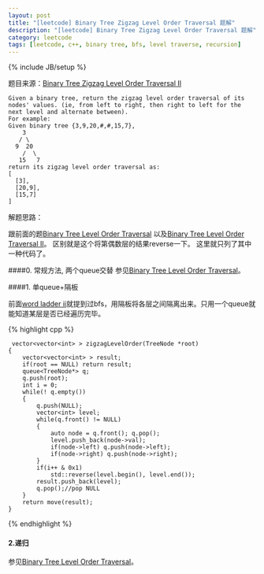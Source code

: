 ```yaml
---
layout: post
title: "[leetcode] Binary Tree Zigzag Level Order Traversal 题解"
description: "[leetcode] Binary Tree Zigzag Level Order Traversal 题解"
category: leetcode 
tags: [leetcode, c++, binary tree, bfs, level traverse, recursion]
---
```

{% include JB/setup %}


题目来源：[Binary Tree Zigzag Level Order Traversal
II](https://oj.leetcode.com/problems/binary-tree-zigzag-level-order-traversal/)

>
	
	Given a binary tree, return the zigzag level order traversal of its nodes' values. (ie, from left to right, then right to left for the next level and alternate between).
	For example:
	Given binary tree {3,9,20,#,#,15,7},
	    3
	   / \
	  9  20
	    /  \
	   15   7
	return its zigzag level order traversal as:
	[
	  [3],
	  [20,9],
	  [15,7]
	]

解题思路：

跟前面的题[Binary Tree Level Order Traversal](TODO_PRE/binary-tree-level-order-traversal.html) 以及[Binary Tree Level Order Traversal II](TODO_PRE/binary-tree-level-order-traversal-ii.html)。 
区别就是这个将第偶数层的结果reverse一下。
这里就只列了其中一种代码了。

####0. 常规方法, 两个queue交替
参见[Binary Tree Level Order Traversal](TODO_PRE/binary-tree-level-order-traversal.html)。
 
####1. 单queue+隔板

前面[word ladder ii](TODO_PRE/word-ladder-ii.html)就提到过bfs，用隔板将各层之间隔离出来。只用一个queue就能知道某层是否已经遍历完毕。

{% highlight cpp %}
	
	 vector<vector<int> > zigzagLevelOrder(TreeNode *root) 
    {
        vector<vector<int> > result;
        if(root == NULL) return result;
        queue<TreeNode*> q;
        q.push(root);
        int i = 0;
        while(! q.empty())
        {
            q.push(NULL);
            vector<int> level;
            while(q.front() != NULL)
            {
                auto node = q.front(); q.pop();
                level.push_back(node->val);
                if(node->left) q.push(node->left);
                if(node->right) q.push(node->right);
            }
            if(i++ & 0x1)
                std::reverse(level.begin(), level.end());
            result.push_back(level);
            q.pop();//pop NULL
        }
        return move(result);
    }
{% endhighlight %}

#### 2.递归

参见[Binary Tree Level Order Traversal](TODO_PRE/binary-tree-level-order-traversal.html)。
 
